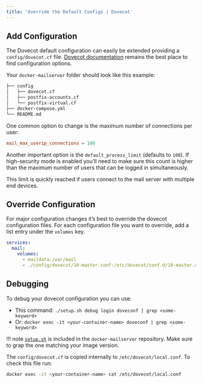 ```yaml
---
title: 'Override the Default Configs | Dovecot'
---
```


## Add Configuration

The Dovecot default configuration can easily be extended providing a `config/dovecot.cf` file.
[Dovecot documentation](https://wiki.dovecot.org) remains the best place to find configuration options.

Your `docker-mailserver` folder should look like this example:

```txt
├── config
│   ├── dovecot.cf
│   ├── postfix-accounts.cf
│   └── postfix-virtual.cf
├── docker-compose.yml
└── README.md
```

One common option to change is the maximum number of connections per user:

```cf
mail_max_userip_connections = 100
```

Another important option is the `default_process_limit` (defaults to `100`). If high-security mode is enabled you'll need to make sure this count is higher than the maximum number of users that can be logged in simultaneously.

This limit is quickly reached if users connect to the mail server with multiple end devices.

## Override Configuration

For major configuration changes it’s best to override the dovecot configuration files. For each configuration file you want to override, add a list entry under the `volumes` key.

```yaml
services:
  mail:
    volumes:
      - maildata:/var/mail
      - ./config/dovecot/10-master.conf:/etc/dovecot/conf.d/10-master.conf
```

## Debugging

To debug your dovecot configuration you can use:

- This command: `./setup.sh debug login doveconf | grep <some-keyword>`
- Or: `docker exec -it <your-container-name> doveconf | grep <some-keyword>`

!!! note
    [`setup.sh`][github-file-setupsh] is included in the `docker-mailserver` repository. Make sure to grap the one matching your image version.

The `config/dovecot.cf` is copied internally to `/etc/dovecot/local.conf`. To check this file run:

```sh
docker exec -it <your-container-name> cat /etc/dovecot/local.conf
```

[github-file-setupsh]: https://github.com/docker-mailserver/docker-mailserver/blob/master/setup.sh
